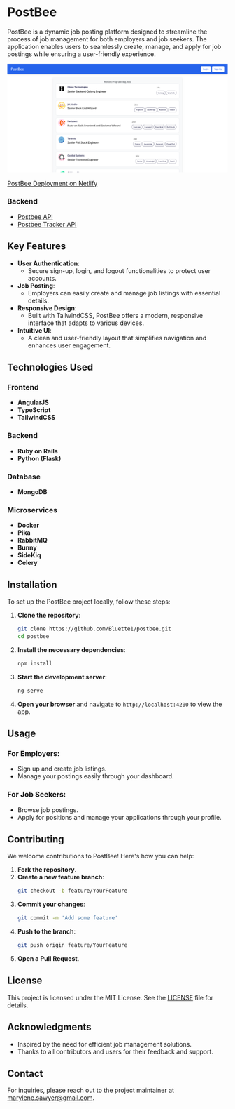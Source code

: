 # PostBee

PostBee is a dynamic job posting platform designed to streamline the process of job management for both employers and job seekers. The application enables users to seamlessly create, manage, and apply for job postings while ensuring a user-friendly experience.

![Feature Image](./dist/images/screenshot-postbee.png)

[PostBee Deployment on Netlify](https://postbee.netlify.app/)

### Backend
- [Postbee API](https://github.com/Bluette1/postbee-api)
- [Postbee Tracker API](https://github.com/Bluette1/postbee-tracker-api)

## Key Features

- **User Authentication**:
  - Secure sign-up, login, and logout functionalities to protect user accounts.
- **Job Posting**:
  - Employers can easily create and manage job listings with essential details.
- **Responsive Design**:
  - Built with TailwindCSS, PostBee offers a modern, responsive interface that adapts to various devices.
- **Intuitive UI**:
  - A clean and user-friendly layout that simplifies navigation and enhances user engagement.

## Technologies Used

### Frontend

- **AngularJS**
- **TypeScript**
- **TailwindCSS**

### Backend

- **Ruby on Rails**
- **Python (Flask)**

### Database

- **MongoDB**

### Microservices

- **Docker**
- **Pika**
- **RabbitMQ**
- **Bunny**
- **SideKiq**
- **Celery**

## Installation

To set up the PostBee project locally, follow these steps:

1. **Clone the repository**:

   ```bash
   git clone https://github.com/Bluette1/postbee.git
   cd postbee
   ```

2. **Install the necessary dependencies**:

   ```bash
   npm install
   ```

3. **Start the development server**:

   ```bash
   ng serve
   ```

4. **Open your browser** and navigate to `http://localhost:4200` to view the app.

## Usage

### For Employers:

- Sign up and create job listings.
- Manage your postings easily through your dashboard.

### For Job Seekers:

- Browse job postings.
- Apply for positions and manage your applications through your profile.

## Contributing

We welcome contributions to PostBee! Here's how you can help:

1. **Fork the repository**.
2. **Create a new feature branch**:
   ```bash
   git checkout -b feature/YourFeature
   ```
3. **Commit your changes**:
   ```bash
   git commit -m 'Add some feature'
   ```
4. **Push to the branch**:
   ```bash
   git push origin feature/YourFeature
   ```
5. **Open a Pull Request**.

## License

This project is licensed under the MIT License. See the [LICENSE](LICENSE) file for details.

## Acknowledgments

- Inspired by the need for efficient job management solutions.
- Thanks to all contributors and users for their feedback and support.

## Contact

For inquiries, please reach out to the project maintainer at marylene.sawyer@gmail.com.

